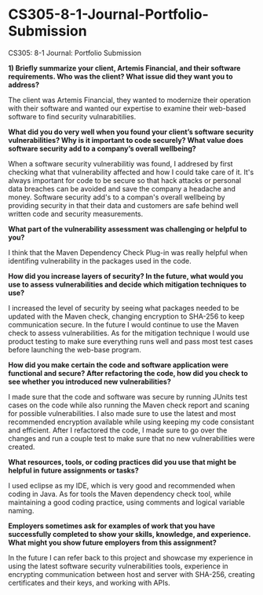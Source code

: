# CS305-8-1-Journal-Portfolio-Submission
CS305: 8-1 Journal: Portfolio Submission

**1) Briefly summarize your client, Artemis Financial, and their software requirements. Who was the client? What issue did they want you to address?**

The client was Artemis Financial, they wanted to modernize their operation with their software and wanted our expertise to examine their web-based software to find security vulnarabitilies.

**What did you do very well when you found your client’s software security vulnerabilities? Why is it important to code securely? What value does software security add to a company’s overall wellbeing?**

When a software security vulnerabilitiy was found, I addresed by first checking what that vulnerability affected and how I could take care of it. It's always important for code to be secure so that hack attacks or personal data breaches can be avoided and save the company a headache and money. Software security add's to a compan's overall wellbeing by providing security in that their data and customers are safe behind well written code and security measurements. 

**What part of the vulnerability assessment was challenging or helpful to you?**

I think that the Maven Dependency Check Plug-in was really helpful when identifing vulnerability in the packages used in the code.

**How did you increase layers of security? In the future, what would you use to assess vulnerabilities and decide which mitigation techniques to use?**

I increased the level of security by seeing what packages needed to be updated with the Maven check, changing encryption to SHA-256 to keep communication secure. In the future I would continue to use the Maven check to assess vulnerabilities. As for the mitigation technique I would use product testing to make sure everything runs well and pass most test cases before launching the web-base program.

**How did you make certain the code and software application were functional and secure? After refactoring the code, how did you check to see whether you introduced new vulnerabilities?**

I made sure that the code and software was secure by running JUnits test cases on the code while also running the Maven check report and scaning for possible vulnerabilities. I also made sure to use the latest and most recommended encryption available while using keeping my code consistant and efficient. After I refactored the code, I made sure to go over the changes and run a couple test to make sure that no new vulnerabilities were created. 

**What resources, tools, or coding practices did you use that might be helpful in future assignments or tasks?**

I used eclipse as my IDE, which is very good and recommended when coding in Java. As for tools the Maven dependency check tool, while maintaining a good coding practice, using comments and logical variable naming.

**Employers sometimes ask for examples of work that you have successfully completed to show your skills, knowledge, and experience. What might you show future employers from this assignment?**

In the future I can refer back to this project and showcase my experience in using the latest software security vulnerabilities tools, experience in encrypting communication between host and server with SHA-256, creating certificates and their keys, and working with APIs. 

